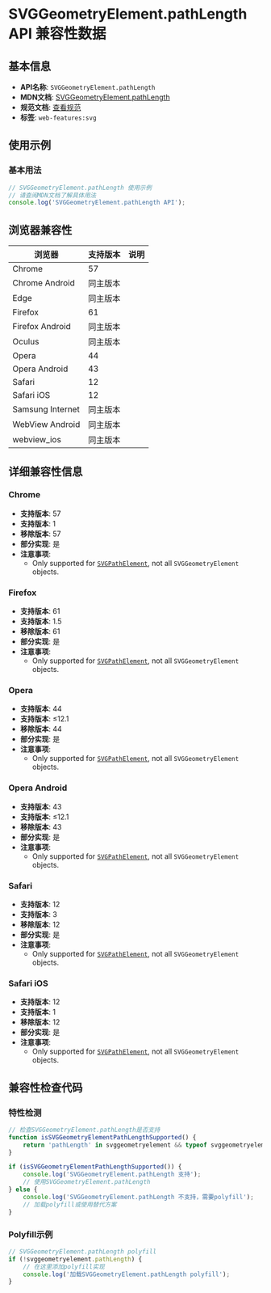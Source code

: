 # SVGGeometryElement.pathLength API 兼容性数据

## 基本信息

- **API名称**: `SVGGeometryElement.pathLength`
- **MDN文档**: [SVGGeometryElement.pathLength](https://developer.mozilla.org/docs/Web/API/SVGGeometryElement/pathLength)
- **规范文档**: [查看规范](https://svgwg.org/svg2-draft/types.html#__svg__SVGGeometryElement__pathLength)
- **标签**: `web-features:svg`

## 使用示例

### 基本用法

```javascript
// SVGGeometryElement.pathLength 使用示例
// 请查阅MDN文档了解具体用法
console.log('SVGGeometryElement.pathLength API');
```

## 浏览器兼容性

| 浏览器 | 支持版本 | 说明 |
|--------|----------|------|
| Chrome | 57 |  |
| Chrome Android | 同主版本 |  |
| Edge | 同主版本 |  |
| Firefox | 61 |  |
| Firefox Android | 同主版本 |  |
| Oculus | 同主版本 |  |
| Opera | 44 |  |
| Opera Android | 43 |  |
| Safari | 12 |  |
| Safari iOS | 12 |  |
| Samsung Internet | 同主版本 |  |
| WebView Android | 同主版本 |  |
| webview_ios | 同主版本 |  |

## 详细兼容性信息

### Chrome

- **支持版本**: 57
- **支持版本**: 1
- **移除版本**: 57
- **部分实现**: 是
- **注意事项**:
  - Only supported for [`SVGPathElement`](https://developer.mozilla.org/docs/Web/API/SVGPathElement), not all `SVGGeometryElement` objects.

### Firefox

- **支持版本**: 61
- **支持版本**: 1.5
- **移除版本**: 61
- **部分实现**: 是
- **注意事项**:
  - Only supported for [`SVGPathElement`](https://developer.mozilla.org/docs/Web/API/SVGPathElement), not all `SVGGeometryElement` objects.

### Opera

- **支持版本**: 44
- **支持版本**: ≤12.1
- **移除版本**: 44
- **部分实现**: 是
- **注意事项**:
  - Only supported for [`SVGPathElement`](https://developer.mozilla.org/docs/Web/API/SVGPathElement), not all `SVGGeometryElement` objects.

### Opera Android

- **支持版本**: 43
- **支持版本**: ≤12.1
- **移除版本**: 43
- **部分实现**: 是
- **注意事项**:
  - Only supported for [`SVGPathElement`](https://developer.mozilla.org/docs/Web/API/SVGPathElement), not all `SVGGeometryElement` objects.

### Safari

- **支持版本**: 12
- **支持版本**: 3
- **移除版本**: 12
- **部分实现**: 是
- **注意事项**:
  - Only supported for [`SVGPathElement`](https://developer.mozilla.org/docs/Web/API/SVGPathElement), not all `SVGGeometryElement` objects.

### Safari iOS

- **支持版本**: 12
- **支持版本**: 1
- **移除版本**: 12
- **部分实现**: 是
- **注意事项**:
  - Only supported for [`SVGPathElement`](https://developer.mozilla.org/docs/Web/API/SVGPathElement), not all `SVGGeometryElement` objects.

## 兼容性检查代码

### 特性检测

```javascript
// 检查SVGGeometryElement.pathLength是否支持
function isSVGGeometryElementPathLengthSupported() {
    return 'pathLength' in svggeometryelement && typeof svggeometryelement.pathLength === 'function';
}

if (isSVGGeometryElementPathLengthSupported()) {
    console.log('SVGGeometryElement.pathLength 支持');
    // 使用SVGGeometryElement.pathLength
} else {
    console.log('SVGGeometryElement.pathLength 不支持，需要polyfill');
    // 加载polyfill或使用替代方案
}
```

### Polyfill示例

```javascript
// SVGGeometryElement.pathLength polyfill
if (!svggeometryelement.pathLength) {
    // 在这里添加polyfill实现
    console.log('加载SVGGeometryElement.pathLength polyfill');
}
```

